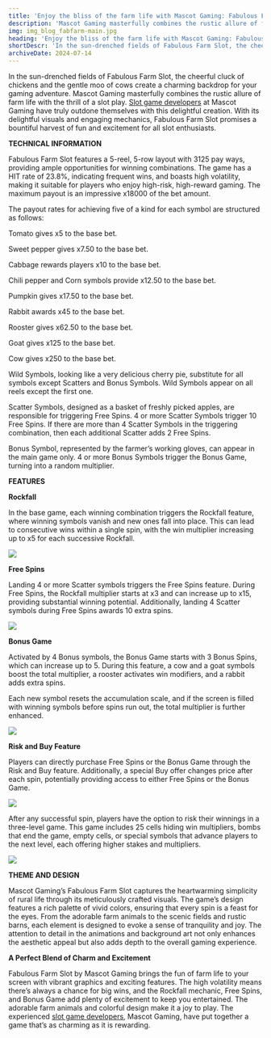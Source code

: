 ```yaml
---
title: 'Enjoy the bliss of the farm life with Mascot Gaming: Fabulous Farm Slot Review'
description: 'Mascot Gaming masterfully combines the rustic allure of farm life with the thrill of a slot play.'
img: img_blog_fabfarm-main.jpg
heading: 'Enjoy the bliss of the farm life with Mascot Gaming: Fabulous Farm Slot Review'
shortDescr: 'In the sun-drenched fields of Fabulous Farm Slot, the cheerful cluck of chickens and the gentle moo of cows create a charming backdrop for your gaming adventure. With its delightful visuals and engaging mechanics, Fabulous Farm Slot promises a bountiful harvest of fun and excitement for all slot enthusiasts.'
archiveDate: 2024-07-14
---
```

In the sun-drenched fields of Fabulous Farm Slot, the cheerful cluck of chickens and the gentle moo of cows create a charming backdrop for your gaming adventure. Mascot Gaming masterfully combines the rustic allure of farm life with the thrill of a slot play. [Slot game developers](https://mascot.games/es/blog/licensing-and-certification-in-slot-game-development) at Mascot Gaming have truly outdone themselves with this delightful creation. With its delightful visuals and engaging mechanics, Fabulous Farm Slot promises a bountiful harvest of fun and excitement for all slot enthusiasts.

**TECHNICAL INFORMATION**

Fabulous Farm Slot features a 5-reel, 5-row layout with 3125 pay ways, providing ample opportunities for winning combinations. The game has a HIT rate of 23.8%, indicating frequent wins, and boasts high volatility, making it suitable for players who enjoy high-risk, high-reward gaming. The maximum payout is an impressive x18000 of the bet amount.

The payout rates for achieving five of a kind for each symbol are structured as follows:

Tomato gives x5 to the base bet.

Sweet pepper gives x7.50 to the base bet.

Cabbage rewards players x10 to the base bet.

Chili pepper and Corn symbols provide x12.50 to the base bet.

Pumpkin gives x17.50 to the base bet.

Rabbit awards x45 to the base bet.

Rooster gives x62.50 to the base bet.

Goat gives x125 to the base bet.

Cow gives x250 to the base bet.

Wild Symbols, looking like a very delicious cherry pie, substitute for all symbols except Scatters and Bonus Symbols. Wild Symbols appear on all reels except the first one. 

Scatter Symbols, designed as a basket of freshly picked apples, are responsible for triggering Free Spins. 4 or more Scatter Symbols trigger 10 Free Spins. If there are more than 4 Scatter Symbols in the triggering combination, then each additional Scatter adds 2 Free Spins.

Bonus Symbol, represented by the farmer’s working gloves, can appear in the main game only. 4 or more Bonus Symbols trigger the Bonus Game, turning into a random multiplier. 

**FEATURES**

**Rockfall** 

In the base game, each winning combination triggers the Rockfall feature, where winning symbols vanish and new ones fall into place. This can lead to consecutive wins within a single spin, with the win multiplier increasing up to x5 for each successive Rockfall.

![](../../images/img_blog_fabfarm-1.jpg)

**Free Spins**

Landing 4 or more Scatter symbols triggers the Free Spins feature. During Free Spins, the Rockfall multiplier starts at x3 and can increase up to x15, providing substantial winning potential. Additionally, landing 4 Scatter symbols during Free Spins awards 10 extra spins.

![](../../images/img_blog_fabfarm-2.jpg)

**Bonus Game**

Activated by 4 Bonus symbols, the Bonus Game starts with 3 Bonus Spins, which can increase up to 5. During this feature, a cow and a goat symbols boost the total multiplier, a rooster activates win modifiers, and a rabbit adds extra spins.

Each new symbol resets the accumulation scale, and if the screen is filled with winning symbols before spins run out, the total multiplier is further enhanced.

![](../../images/img_blog_fabfarm-3.jpg)

**Risk and Buy Feature**

Players can directly purchase Free Spins or the Bonus Game through the Risk and Buy feature. Additionally, a special Buy offer changes price after each spin, potentially providing access to either Free Spins or the Bonus Game.

![](../../images/img_blog_fabfarm-4.jpg)

After any successful spin, players have the option to risk their winnings in a three-level game. This game includes 25 cells hiding win multipliers, bombs that end the game, empty cells, or special symbols that advance players to the next level, each offering higher stakes and multipliers.

![](../../images/img_blog_fabfarm-5.jpg)

**THEME AND DESIGN**

Mascot Gaming’s Fabulous Farm Slot captures the heartwarming simplicity of rural life through its meticulously crafted visuals. The game’s design features a rich palette of vivid colors, ensuring that every spin is a feast for the eyes. From the adorable farm animals to the scenic fields and rustic barns, each element is designed to evoke a sense of tranquility and joy. The attention to detail in the animations and background art not only enhances the aesthetic appeal but also adds depth to the overall gaming experience.

**A Perfect Blend of Charm and Excitement**

Fabulous Farm Slot by Mascot Gaming brings the fun of farm life to your screen with vibrant graphics and exciting features. The high volatility means there’s always a chance for big wins, and the Rockfall mechanic, Free Spins, and Bonus Game add plenty of excitement to keep you entertained. The adorable farm animals and colorful design make it a joy to play. The experienced [slot game developers](https://mascot.games/es/blog/licensing-and-certification-in-slot-game-development), Mascot Gaming, have put together a game that’s as charming as it is rewarding.
